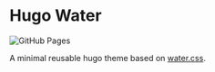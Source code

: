 # Hugo Water

![GitHub Pages](https://github.com/megrxu/hugo-water/workflows/GitHub%20Pages/badge.svg)

A minimal reusable hugo theme based on [water.css](https://watercss.netlify.com/).

